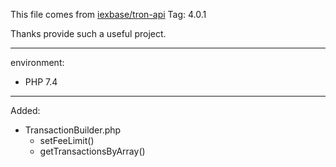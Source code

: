 
This file comes from [iexbase/tron-api](https://github.com/iexbase/tron-api/) Tag: 4.0.1

Thanks provide such a useful project.

---

environment:
- PHP 7.4

---

Added: 
- TransactionBuilder.php
  - setFeeLimit()
  - getTransactionsByArray()